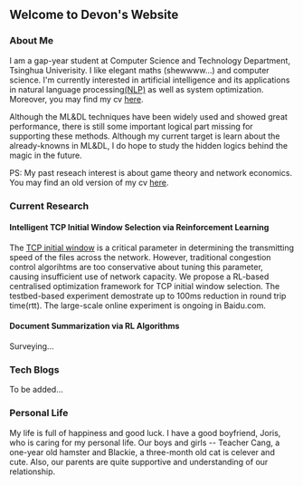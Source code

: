 ## Welcome to Devon's Website

### About Me

I am a gap-year student at Computer Science and Technology Department, Tsinghua Univerisity. I like elegant maths (shewwww...) and computer science. I'm currently interested in artificial intelligence and its applications in natural language processing[(NLP)](https://en.wikipedia.org/wiki/Natural_language_processing) as well as system optimization. Moreover, you may find my cv [here](./my_cv.pdf).

Although the ML&DL techniques have been widely used and showed great performance, there is still some important logical part missing for supporting these methods. Although my current target is learn about the already-knowns in ML&DL, I do hope to study the hidden logics behind the magic in the future.

PS: My past reseach interest is about game theory and network economics. You may find an old version of my cv [here](./past_cv.pdf).

### Current Research

#### Intelligent TCP Initial Window Selection via Reinforcement Learning

The [TCP initial window](https://en.wikipedia.org/wiki/TCP_congestion_control) is a critical parameter in determining the transmitting speed of the files across the network. However, traditional congestion control algorihtms are too conservative about tuning this parameter, causing insufficient use of network capacity. We propose a RL-based centralised optimization framework for TCP initial window selection. The testbed-based experiment demostrate up to 100ms reduction in round trip time(rtt). The large-scale online experiment is ongoing in Baidu.com.

#### Document Summarization via RL Algorithms

Surveying...

### Tech Blogs

To be added...

### Personal Life

My life is full of happiness and good luck. I have a good boyfriend, Joris, who is caring for my personal life. Our boys and girls -- Teacher Cang, a one-year old hamster and Blackie, a three-month old cat is celever and cute. Also, our parents are quite supportive and understanding of our relationship. 
